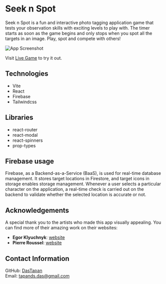 # Seek n Spot

Seek n Spot is a fun and interactive photo tagging application game that tests your observation skills with exciting levels to play with. The timer starts as soon as the game begins and only stops when you spot all the targets in an image. Play, spot and compete with others!

![App Screenshot]('/app-ss.png')

Visit [Live Game](https://your-live-game-link.com) to try it out.

## Technologies

- Vite
- React
- Firebase
- Tailwindcss

## Libraries

- react-router
- react-modal
- react-spinners
- prop-types

## Firebase usage

Firebase, as a Backend-as-a-Service (BaaS), is used for real-time database management. It stores target locations in Firestore, and target icons in storage enables storage management. Whenever a user selects a particular character on the application, a real-time check is carried out on the backend to validate whether the selected location is accurate or not.

## Acknowledgements

A special thank you to the artists who made this app visually appealing. You can find more of their amazing work on their websites:

- **Egor Klyuchnyk**: [website](https://www.artstation.com/chekavo)
- **Pierre Roussel**: [website](https://www.artstation.com/pierreroussel)

## Contact Information

GitHub: [DasTapan](https://github.com/DasTapan)  
Email: tapands.das@gmail.com
